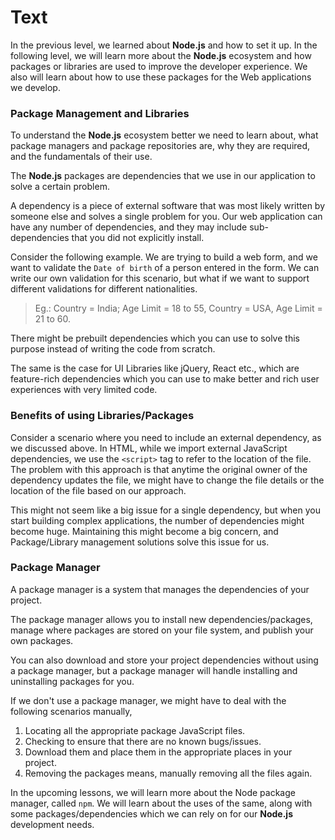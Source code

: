 # Text

In the previous level, we learned about **Node.js** and how to set it up. In the following level, we will learn more about the **Node.js** ecosystem and how packages or libraries are used to improve the developer experience. We also will learn about how to use these packages for the Web applications we develop.

### Package Management and Libraries

To understand the **Node.js** ecosystem better we need to learn about, what package managers and package repositories are, why they are required, and the fundamentals of their use.

The **Node.js** packages are dependencies that we use in our application to solve a certain problem.

A dependency is a piece of external software that was most likely written by someone else and solves a single problem for you. Our web application can have any number of dependencies, and they may include sub-dependencies that you did not explicitly install.

Consider the following example. We are trying to build a web form, and we want to validate the `Date of birth` of a person entered in the form. We can write our own validation for this scenario, but what if we want to support different validations for different nationalities.

> Eg.: Country = India; Age Limit = 18 to 55, Country = USA, Age Limit = 21 to 60.

There might be prebuilt dependencies which you can use to solve this purpose instead of writing the code from scratch.

The same is the case for UI Libraries like jQuery, React etc., which are feature-rich dependencies which you can use to make better and rich user experiences with very limited code.

### Benefits of using Libraries/Packages

Consider a scenario where you need to include an external dependency, as we discussed above. In HTML, while we import external JavaScript dependencies, we use the `<script>` tag to refer to the location of the file. The problem with this approach is that anytime the original owner of the dependency updates the file, we might have to change the file details or the location of the file based on our approach.

This might not seem like a big issue for a single dependency, but when you start building complex applications, the number of dependencies might become huge. Maintaining this might become a big concern, and Package/Library management solutions solve this issue for us.

### Package Manager

A package manager is a system that manages the dependencies of your project.

The package manager allows you to install new dependencies/packages, manage where packages are stored on your file system, and publish your own packages.

You can also download and store your project dependencies without using a package manager, but a package manager will handle installing and uninstalling packages for you.

If we don't use a package manager, we might have to deal with the following scenarios manually,

1. Locating all the appropriate package JavaScript files.
2. Checking to ensure that there are no known bugs/issues.
3. Download them and place them in the appropriate places in your project.
4. Removing the packages means, manually removing all the files again.

In the upcoming lessons, we will learn more about the Node package manager, called `npm`. We will learn about the uses of the same, along with some packages/dependencies which we can rely on for our **Node.js** development needs.
